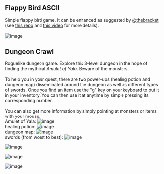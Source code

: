 ## Flappy Bird ASCII
Simple flappy bird game. It can be enhanced as suggested by [@thebracket](https://github.com/thebracket) (see [this repo](https://github.com/thebracket/HandsOnRust/tree/main/FirstGameFlappyAscii/flappy_bonus) and [this video](https://www.youtube.com/watch?v=79GyLlXAk-0) for more details). <br />
<br />
![image](https://user-images.githubusercontent.com/61462365/197327653-05ca0166-27bf-4496-80d3-64998a3debac.png)




## Dungeon Crawl 
Roguelike dungeon game. Explore this 3-level dungeon in the hope of finding the mythical *Amulet of Yala*. Beware of the monsters. 
<br />
<br />
To help you in your quest, there are two power-ups (healing potion and dungeon map) disseminated around the dungeon as well as different types of swords. Once you find an item use the "g" key on your keyboard to put it in your inventory. You can then use it at anytime by simple pressing its corresponding number.
<br />
<br />
You can also get more information by simply pointing at monsters or items with your mouse.<br />
Amulet of Yala: ![image](https://user-images.githubusercontent.com/61462365/197956831-42bde6e9-1a2a-430c-a70d-51252103c4a7.png) <br />
healing potion: ![image](https://user-images.githubusercontent.com/61462365/197956313-b06e20ab-dc75-4da7-8cf4-a3b237f70c69.png) <br />
dungeon map: ![image](https://user-images.githubusercontent.com/61462365/197956187-0a42da0b-33d1-4bb0-bd26-8a74c15bbea2.png) <br />
swords (from worst to best): ![image](https://user-images.githubusercontent.com/61462365/197957520-a925f52a-1c48-43e6-86ca-bc34804ae155.png) <br />

![image](https://user-images.githubusercontent.com/61462365/197328182-35c1ff37-3254-4900-b49a-b0429b8a694f.png)

![image](https://user-images.githubusercontent.com/61462365/197328228-9bb0efa8-e998-49e3-9495-660130212b26.png)

![image](https://user-images.githubusercontent.com/61462365/197328363-5d91211b-46de-48e4-918c-834a41d03d7a.png)

